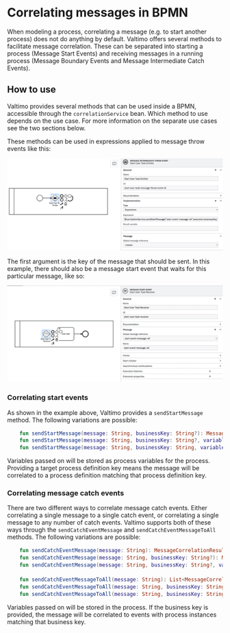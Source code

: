 # Correlating messages in BPMN

When modeling a process, correlating a message (e.g. to start another process) does not do anything by default. Valtimo
offers several methods to facilitate message correlation. These can be separated into starting a process
(Message Start Events) and receiving messages in a running process (Message Boundary Events and Message Intermediate Catch Events).

## How to use

Valtimo provides several methods that can be used inside a BPMN, accessible through the `correlationService` bean. Which
method to use depends on the use case. For more information on the separate use cases see the two sections below.

These methods can be used in expressions applied to message throw events like this:

![intermediate-throw-example](img/intermediate-throw-event.png)

The first argument is the key of the message that should be sent. In this example, there should also be a
message start event that waits for this particular message, like so:

![message-start-event-example](img/message-start-event.png)

### Correlating start events
As shown in the example above, Valtimo provides a `sendStartMessage` method. The following variations are possible:

```kotlin
    fun sendStartMessage(message: String, businessKey: String?): MessageCorrelationResult
    fun sendStartMessage(message: String, businessKey: String?, variables: Map<String, Any>?): MessageCorrelationResult
    fun sendStartMessage(message: String, businessKey: String, variables: Map<String, Any>?, targetProcessDefinitionKey: String)
```

Variables passed on will be stored as process variables for the process. Providing a target process definition key means the message will be
correlated to a process definition matching that process definition key.

### Correlating message catch events

There are two different ways to correlate message catch events. Either correlating a single message to a single catch
event, or correlating a single message to any number of catch events. Valtimo supports both of these ways through the
`sendCatchEventMessage` and `sendCatchEventMessageToAll` methods. The following variations are possible:

```kotlin
    fun sendCatchEventMessage(message: String): MessageCorrelationResult
    fun sendCatchEventMessage(message: String, businessKey: String?): MessageCorrelationResult
    fun sendCatchEventMessage(message: String, businessKey: String?, variables: Map<String, Any>?): MessageCorrelationResult
    
    fun sendCatchEventMessageToAll(message: String): List<MessageCorrelationResult>
    fun sendCatchEventMessageToAll(message: String, businessKey: String?): List<MessageCorrelationResult>
    fun sendCatchEventMessageToAll(message: String, businessKey: String?, variables: Map<String,Any>?): List<MessageCorrelationResult>
```

Variables passed on will be stored in the process. If the business key is provided, the message will be correlated to
events with process instances matching that business key.